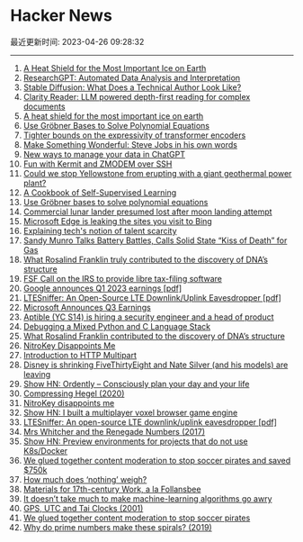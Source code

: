 # Hacker News

最近更新时间: 2023-04-26 09:28:32

--- 
1. [A Heat Shield for the Most Important Ice on Earth](https://www.newyorker.com/news/the-control-of-nature/a-heat-shield-for-the-most-important-ice-on-earth) 
2. [ResearchGPT: Automated Data Analysis and Interpretation](https://phasellm.com/researchgpt) 
3. [Stable Diffusion: What Does a Technical Author Look Like?](https://martinfowler.com/articles/2023-tech-author-portrait.html) 
4. [Clarity Reader: LLM powered depth-first reading for complex documents](https://github.com/1rgs/clarity-reader) 
5. [A heat shield for the most important ice on earth](https://www.newyorker.com/news/the-control-of-nature/a-heat-shield-for-the-most-important-ice-on-earth) 
6. [Use Gröbner Bases to Solve Polynomial Equations](https://jingnanshi.com/blog/groebner_basis.html) 
7. [Tighter bounds on the expressivity of transformer encoders](https://arxiv.org/abs/2301.10743) 
8. [Make Something Wonderful: Steve Jobs in his own words](https://book.stevejobsarchive.com) 
9. [New ways to manage your data in ChatGPT](https://openai.com/blog/new-ways-to-manage-your-data-in-chatgpt) 
10. [Fun with Kermit and ZMODEM over SSH](https://www.cambus.net/fun-with-kermit-and-zmodem-over-ssh/) 
11. [Could we stop Yellowstone from erupting with a giant geothermal power plant?](https://constructionphysics.substack.com/p/could-we-stop-yellowstone-from-erupting) 
12. [A Cookbook of Self-Supervised Learning](https://arxiv.org/abs/2304.12210) 
13. [Use Gröbner bases to solve polynomial equations](https://jingnanshi.com/blog/groebner_basis.html) 
14. [Commercial lunar lander presumed lost after moon landing attempt](https://www.cnn.com/2023/04/25/world/lunar-lander-japan-uae-hakuto-r-scn/index.html) 
15. [Microsoft Edge is leaking the sites you visit to Bing](https://www.theverge.com/2023/4/25/23697532/microsoft-edge-browser-url-leak-bing-privacy) 
16. [Explaining tech&#x27;s notion of talent scarcity](https://nadia.xyz/top-talent) 
17. [Sandy Munro Talks Battery Battles, Calls Solid State “Kiss of Death” for Gas](https://www.sae.org/blog/sandy-munro-live-sae-wcx) 
18. [What Rosalind Franklin truly contributed to the discovery of DNA’s structure](https://www.nature.com/articles/d41586-023-01313-5) 
19. [FSF Call on the IRS to provide libre tax-filing software](https://www.fsf.org/blogs/community/call-on-the-irs-to-provide-libre-tax-filing-software) 
20. [Google announces Q1 2023 earnings [pdf]](https://abc.xyz/investor/static/pdf/2023Q1_alphabet_earnings_release.pdf) 
21. [LTESniffer: An Open-Source LTE Downlink&#x2f;Uplink Eavesdropper [pdf]](https://syssec.kaist.ac.kr/pub/2023/wisec2023_tuan.pdf) 
22. [Microsoft Announces Q3 Earnings](https://www.microsoft.com/en-us/investor/earnings/fy-2023-q3/press-release-webcast) 
23. [Aptible (YC S14) is hiring a security engineer and a head of product](https://news.ycombinator.com/item?id=35706760) 
24. [Debugging a Mixed Python and C Language Stack](https://developer.nvidia.com/blog/debugging-mixed-python-and-c-language-stack/) 
25. [What Rosalind Franklin contributed to the discovery of DNA’s structure](https://www.nature.com/articles/d41586-023-01313-5) 
26. [NitroKey Disappoints Me](https://blog.brixit.nl/nitrokey-dissapoints-me/) 
27. [Introduction to HTTP Multipart](https://blog.adamchalmers.com/multipart/) 
28. [Disney is shrinking FiveThirtyEight and Nate Silver (and his models) are leaving](https://www.niemanlab.org/2023/04/disney-is-shrinking-fivethirtyeight-and-nate-silver-and-his-models-are-leaving/) 
29. [Show HN: Ordently – Consciously plan your day and your life](https://www.ordently.com) 
30. [Compressing Hegel (2020)](https://wittgenfine.substack.com/p/compressing-hegel) 
31. [NitroKey disappoints me](https://blog.brixit.nl/nitrokey-dissapoints-me/) 
32. [Show HN: I built a multiplayer voxel browser game engine](https://kevzettler.com/2023/04/25/multiplayer-voxel-game-engine/) 
33. [LTESniffer: An open-source LTE downlink&#x2f;uplink eavesdropper [pdf]](https://syssec.kaist.ac.kr/pub/2023/wisec2023_tuan.pdf) 
34. [Mrs Whitcher and the Renegade Numbers (2017)](https://www.lastwordonnothing.com/2017/04/24/mrs-whitcher-and-the-renegade-numbers/) 
35. [Show HN: Preview environments for projects that do not use K8s&#x2f;Docker](https://codepreview.io/) 
36. [We glued together content moderation to stop soccer pirates and saved $750k](https://www.mux.com/blog/how-content-moderation-rescued-750k-in-unpaid-invoices-from-soccer-pirates) 
37. [How much does ‘nothing’ weigh?](https://www.scientificamerican.com/article/how-much-does-nothing-weigh/?ref=thebrowser.com) 
38. [Materials for 17th-century Work, a la Follansbee](https://blog.lostartpress.com/2023/04/25/materials-for-17th-century-work-a-la-follansbee/) 
39. [It doesn’t take much to make machine-learning algorithms go awry](https://www.economist.com/science-and-technology/2023/04/05/it-doesnt-take-much-to-make-machine-learning-algorithms-go-awry) 
40. [GPS, UTC and Tai Clocks (2001)](http://www.leapsecond.com/java/gpsclock.htm) 
41. [We glued together content moderation to stop soccer pirates](https://www.mux.com/blog/how-content-moderation-rescued-750k-in-unpaid-invoices-from-soccer-pirates) 
42. [Why do prime numbers make these spirals? (2019)](https://www.3blue1brown.com/lessons/prime-spirals) 
